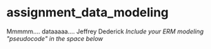 # assignment_data_modeling
Mmmmm.... dataaaaa....
Jeffrey Dederick
*Include your ERM modeling "pseudocode" in the space below*

